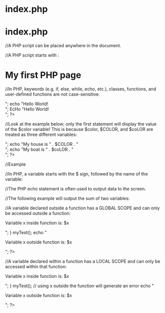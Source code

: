 # index.php

# index.php

//A PHP script can be placed anywhere in the document.

//A PHP script starts with <?php and ends with ?>:

<!DOCTYPE html>
<html>
<body>

<h1>My first PHP page</h1>

//In PHP, keywords (e.g. if, else, while, echo, etc.), classes, functions, and user-defined functions are not case-sensitive.

<?php
ECHO "Hello World!<br>";
echo "Hello World!<br>";
EcHo "Hello World!<br>";
?>

//Look at the example below; only the first statement will display the value of the $color variable! This is because $color, $COLOR, and $coLOR are treated as three different variables:

<?php
$color = "red";
echo "My car is " . $color . "<br>";
echo "My house is " . $COLOR . "<br>";
echo "My boat is " . $coLOR . "<br>";
?>

<?php
/*
This is a multiple-lines comment block
that spans over multiple
lines
*/
?>

//Example

<?php
// You can also use comments to leave out parts of a code line
$x = 5 /* + 15 */ + 5;
echo $x;
?>

//In PHP, a variable starts with the $ sign, followed by the name of the variable:

<?php
$txt = "Hello world!";
$x = 5;
$y = 10.5;
?>

<?php
\*
After the execution of the statements above, the variable $txt will hold the value Hello world!, the variable $x will hold the value 5, and the variable $y will hold the value 10.5.

Note: When you assign a text value to a variable, put quotes around the value.

Note: Unlike other programming languages, PHP has no command for declaring a variable. It is created the moment you first assign a value to it.
*/
?>

//The PHP echo statement is often used to output data to the screen.

<?php
$txt = "W3Schools.com";
echo "I love $txt!";
?>

//The following example will output the sum of two variables:

<?php
$x = 5;
$y = 4;
echo $x + $y;
?>

//A variable declared outside a function has a GLOBAL SCOPE and can only be accessed outside a function:

<?php
$x = 5; // global scope

function myTest() {
  // using x inside this function will generate an error
  echo "<p>Variable x inside function is: $x</p>";
}
myTest();

echo "<p>Variable x outside function is: $x</p>";
?>

//A variable declared within a function has a LOCAL SCOPE and can only be accessed within that function:

<?php
function myTest() {
  $x = 5; // local scope
  echo "<p>Variable x inside function is: $x</p>";
}
myTest();

// using x outside the function will generate an error
echo "<p>Variable x outside function is: $x</p>";
?>

<?php
\*
The global keyword is used to access a global variable from within a function.

To do this, use the global keyword before the variables (inside the function):
*/
?>

<?php
$x = 5;
$y = 10;

function myTest() {
  global $x, $y;
  $y = $x + $y;
}

myTest();
echo $y; // outputs 15
?>



</body>
</html>
